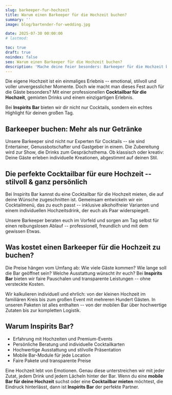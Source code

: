 ```yaml
---
slug: barkeeper-fur-hochzeit
title: Warum einen Barkeeper für die Hochzeit buchen?
summary: ''
image: blog/bartender-for-wedding.jpg

date: 2025-07-30 00:00:00
# lastmod: 

toc: true
draft: true
noindex: false
seo: Warum einen Barkeeper für die Hochzeit buchen?
description: 'Mache deine Feier besonders: Barkeeper für die Hochzeit buchen und mit unserer mobilen Bar unvergessliche Genussmomente schaffen.'
---
```

Die eigene Hochzeit ist ein einmaliges Erlebnis -- emotional, stilvoll und voller unvergesslicher Momente. Doch wie macht man dieses Fest auch für die Gäste besonders? Mit einer professionellen **Cocktailbar für die Hochzeit**, gemixten Drinks und einem einzigartigen Erlebnis.

Bei **Inspirits Bar** bieten wir dir nicht nur Cocktails, sondern ein echtes Highlight für deinen großen Tag.

## Barkeeper buchen: Mehr als nur Getränke

Unsere Barkeeper sind nicht nur Experten für Cocktails -- sie sind Entertainer, Genussbotschafter und Gastgeber in einem. Die Zubereitung wird zur Show, die Drinks zum Gesprächsthema. Ob klassisch oder kreativ: Deine Gäste erleben individuelle Kreationen, abgestimmt auf deinen Stil.

## Die perfekte Cocktailbar für eure Hochzeit -- stilvoll & ganz persönlich

Bei Inspirits Bar kannst du eine Cocktailbar für die Hochzeit mieten, die auf deine Wünsche zugeschnitten ist. Gemeinsam entwickeln wir ein Cocktailmenü, das zu euch passt -- inklusive alkoholfreier Varianten und einem individuellen Hochzeitsdrink, der euch als Paar widerspiegelt.

Unsere Barkeeper beraten euch im Vorfeld und sorgen am Tag selbst für einen reibungslosen Ablauf -- professionell, freundlich und mit dem gewissen Etwas.

## Was kostet einen Barkeeper für die Hochzeit zu buchen?

Die Preise hängen vom Umfang ab: Wie viele Gäste kommen? Wie lange soll die Bar geöffnet sein? Welche Ausstattung wünscht ihr euch? Bei **Inspirits Bar** bieten wir faire Pauschalen und transparente Leistungen -- ohne versteckte Kosten.

Wir kalkulieren individuell und ehrlich: von der kleinen Hochzeit im familiären Kreis bis zum großen Event mit mehreren Hundert Gästen. In unseren Paketen ist alles enthalten -- von der mobilen Bar über hochwertige Zutaten bis zur kompletten Logistik.

## Warum Inspirits Bar?

- Erfahrung mit Hochzeiten und Premium-Events
- Persönliche Beratung und individuelle Cocktailkarten
- Hochwertige Ausstattung und stilvolle Präsentation
- Mobile Bar-Module für jede Location
- Faire Pakete und transparente Preise

Eine Hochzeit lebt von Emotionen. Genau diese unterstreichen wir mit jeder Zutat, jedem Drink und jedem Lächeln hinter der Bar. Wenn du eine **mobile Bar für deine Hochzeit** suchst oder eine **Cocktailbar mieten** möchtest, die Eindruck hinterlässt, dann ist **Inspirits Bar** der perfekte Partner.
